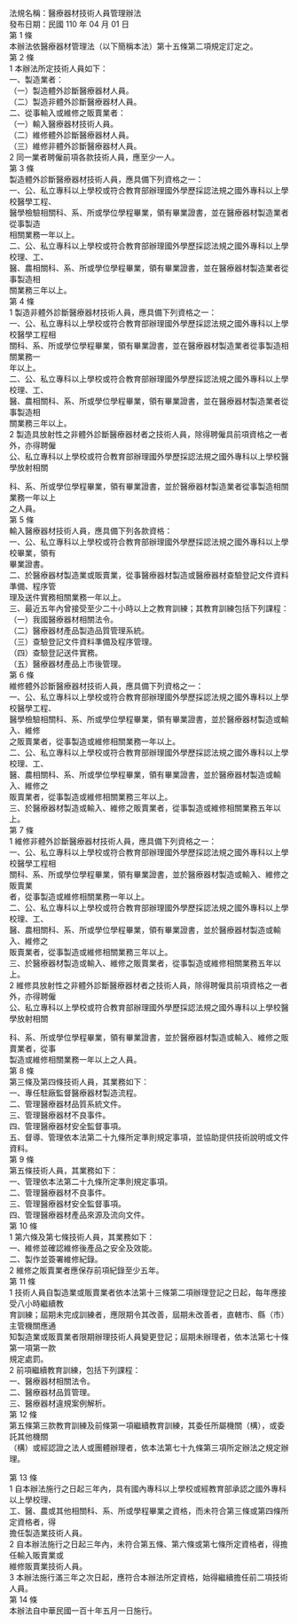 法規名稱：醫療器材技術人員管理辦法  
發布日期：民國 110 年 04 月 01 日  
第 1 條  
本辦法依醫療器材管理法（以下簡稱本法）第十五條第二項規定訂定之。  
第 2 條  
1 本辦法所定技術人員如下：  
一、製造業者：  
（一）製造體外診斷醫療器材人員。  
（二）製造非體外診斷醫療器材人員。  
二、從事輸入或維修之販賣業者：  
（一）輸入醫療器材技術人員。  
（二）維修體外診斷醫療器材人員。  
（三）維修非體外診斷醫療器材人員。  
2 同一業者聘僱前項各款技術人員，應至少一人。  
第 3 條  
製造體外診斷醫療器材技術人員，應具備下列資格之一：  
一、公、私立專科以上學校或符合教育部辦理國外學歷採認法規之國外專科以上學校醫學工程、  
醫學檢驗相關科、系、所或學位學程畢業，領有畢業證書，並在醫療器材製造業者從事製造  
相關業務一年以上。  
二、公、私立專科以上學校或符合教育部辦理國外學歷採認法規之國外專科以上學校理、工、  
醫、農相關科、系、所或學位學程畢業，領有畢業證書，並在醫療器材製造業者從事製造相  
關業務三年以上。  
第 4 條  
1 製造非體外診斷醫療器材技術人員，應具備下列資格之一：  
一、公、私立專科以上學校或符合教育部辦理國外學歷採認法規之國外專科以上學校醫學工程相  
關科、系、所或學位學程畢業，領有畢業證書，並在醫療器材製造業者從事製造相關業務一  
年以上。  
二、公、私立專科以上學校或符合教育部辦理國外學歷採認法規之國外專科以上學校理、工、  
醫、農相關科、系、所或學位學程畢業，領有畢業證書，並在醫療器材製造業者從事製造相  
關業務三年以上。  
2 製造具放射性之非體外診斷醫療器材者之技術人員，除得聘僱具前項資格之一者外，亦得聘僱  
公、私立專科以上學校或符合教育部辦理國外學歷採認法規之國外專科以上學校醫學放射相關  


科、系、所或學位學程畢業，領有畢業證書，並於醫療器材製造業者從事製造相關業務一年以上  
之人員。  
第 5 條  
輸入醫療器材技術人員，應具備下列各款資格：  
一、公、私立專科以上學校或符合教育部辦理國外學歷採認法規之國外專科以上學校畢業，領有  
畢業證書。  
二、於醫療器材製造業或販賣業，從事醫療器材製造或醫療器材查驗登記文件資料準備、程序管  
理及送件實務相關業務一年以上。  
三、最近五年內曾接受至少二十小時以上之教育訓練；其教育訓練包括下列課程：  
（一）我國醫療器材相關法令。  
（二）醫療器材產品製造品質管理系統。  
（三）查驗登記文件資料準備及程序管理。  
（四）查驗登記送件實務。  
（五）醫療器材產品上市後管理。  
第 6 條  
維修體外診斷醫療器材技術人員，應具備下列資格之一：  
一、公、私立專科以上學校或符合教育部辦理國外學歷採認法規之國外專科以上學校醫學工程、  
醫學檢驗相關科、系、所或學位學程畢業，領有畢業證書，並於醫療器材製造或輸入、維修  
之販賣業者，從事製造或維修相關業務一年以上。  
二、公、私立專科以上學校或符合教育部辦理國外學歷採認法規之國外專科以上學校理、工、  
醫、農相關科、系、所或學位學程畢業，領有畢業證書，並於醫療器材製造或輸入、維修之  
販賣業者，從事製造或維修相關業務三年以上。  
三、於醫療器材製造或輸入、維修之販賣業者，從事製造或維修相關業務五年以上。  
第 7 條  
1 維修非體外診斷醫療器材技術人員，應具備下列資格之一：  
一、公、私立專科以上學校或符合教育部辦理國外學歷採認法規之國外專科以上學校醫學工程相  
關科、系、所或學位學程畢業，領有畢業證書，並於醫療器材製造或輸入、維修之販賣業  
者，從事製造或維修相關業務一年以上。  
二、公、私立專科以上學校或符合教育部辦理國外學歷採認法規之國外專科以上學校理、工、  
醫、農相關科、系、所或學位學程畢業，領有畢業證書，並於醫療器材製造或輸入、維修之  
販賣業者，從事製造或維修相關業務三年以上。  
三、於醫療器材製造或輸入、維修之販賣業者，從事製造或維修相關業務五年以上。  
2 維修具放射性之非體外診斷醫療器材者之技術人員，除得聘僱具前項資格之一者外，亦得聘僱  
公、私立專科以上學校或符合教育部辦理國外學歷採認法規之國外專科以上學校醫學放射相關  


科、系、所或學位學程畢業，領有畢業證書，並於醫療器材製造或輸入、維修之販賣業者，從事  
製造或維修相關業務一年以上之人員。  
第 8 條  
第三條及第四條技術人員，其業務如下：  
一、專任駐廠監督醫療器材製造流程。  
二、管理醫療器材品質系統文件。  
三、管理醫療器材不良事件。  
四、管理醫療器材安全監督事項。  
五、督導、管理依本法第二十九條所定準則規定事項，並協助提供技術說明或文件資料。  
第 9 條  
第五條技術人員，其業務如下：  
一、管理依本法第二十九條所定準則規定事項。  
二、管理醫療器材不良事件。  
三、管理醫療器材安全監督事項。  
四、管理醫療器材產品來源及流向文件。  
第 10 條  
1 第六條及第七條技術人員，其業務如下：  
一、維修並確認維修後產品之安全及效能。  
二、製作並簽署維修紀錄。  
2 維修之販賣業者應保存前項紀錄至少五年。  
第 11 條  
1 技術人員自製造業或販賣業者依本法第十三條第二項辦理登記之日起，每年應接受八小時繼續教  
育訓練；屆期未完成訓練者，應限期令其改善，屆期未改善者，直轄市、縣（市）主管機關應通  
知製造業或販賣業者限期辦理技術人員變更登記；屆期未辦理者，依本法第七十條第一項第一款  
規定處罰。  
2 前項繼續教育訓練，包括下列課程：  
一、醫療器材相關法令。  
二、醫療器材品質管理。  
三、醫療器材違規案例解析。  
第 12 條  
第五條第三款教育訓練及前條第一項繼續教育訓練，其委任所屬機關（構），或委託其他機關  
（構）或經認證之法人或團體辦理者，依本法第七十九條第三項所定辦法之規定辦理。  


第 13 條  
1 自本辦法施行之日起三年內，具有國內專科以上學校或經教育部承認之國外專科以上學校理、  
工、醫、農或其他相關科、系、所或學程畢業之資格，而未符合第三條或第四條所定資格者，得  
擔任製造業技術人員。  
2 自本辦法施行之日起三年內，未符合第五條、第六條或第七條所定資格者，得擔任輸入販賣業或  
維修販賣業技術人員。  
3 本辦法施行滿三年之次日起，應符合本辦法所定資格，始得繼續擔任前二項技術人員。  
第 14 條  
本辦法自中華民國一百十年五月一日施行。  



